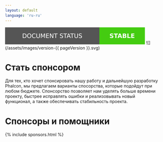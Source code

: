```yaml
---
layout: default
language: 'ru-ru'
---
```

![](/assets/images/document-status-stable-success.svg) ![](/assets/images/version-{{ pageVersion }}.svg)
# Стать спонсором

Для тех, кто хочет спонсировать нашу работу и дальнейшую разработку Phalcon, мы предлагаем варианты спосорства, которые подойдут при любом бюджете. Спонсорство позволяет нам уделять больше времени проекту, быстрее исправлять ошибки и реализовывать новый функционал, а также обеспечивать стабильность проекта.

# Спонсоры и помощники

{% include sponsors.html %}
